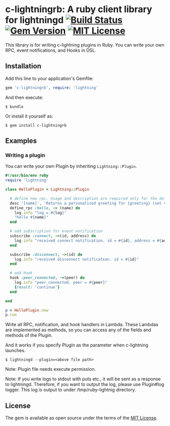 # c-lightningrb: A ruby client library for lightningd [![Build Status](https://travis-ci.org/chaintope/c-lightningrb.svg?branch=master)](https://travis-ci.org/chaintope/c-lightningrb) [![Gem Version](https://badge.fury.io/rb/c-lightningrb.svg)](https://badge.fury.io/rb/c-lightningrb) [![MIT License](http://img.shields.io/badge/license-MIT-blue.svg?style=flat)](LICENSE)

This library is for writing c-lightning plugins in Ruby.
You can write your own RPC, event notifications, and Hooks in DSL.

## Installation

Add this line to your application's Gemfile:

```ruby
gem 'c-lightningrb', require: 'lightning'
```

And then execute:

    $ bundle

Or install it yourself as:

    $ gem install c-lightningrb

## Examples

### Writing a plugin

You can write your own Plugin by inheriting `Lightning::Plugin`.

```ruby
#!/usr/bin/env ruby
require 'lightning'

class HelloPlugin < Lightning::Plugin

  # define new rpc. Usage and description are required only for the definition of RPC.
  desc '[name]', 'Returns a personalized greeting for {greeting} (set via options).'
  define_rpc :hello, -> (name) do
    log.info "log = #{log}"
    "hello #{name}"
  end

  # add subscription for event notification
  subscribe :connect, ->(id, address) do
    log.info "received connect notification. id = #{id}, address = #{address}"
  end

  subscribe :disconnect, ->(id) do
    log.info "received disconnect notification. id = #{id}"
  end

  # add Hook
  hook :peer_connected, ->(peer) do
    log.info "peer_connected. peer = #{peer}"
    {result: 'continue'}
  end

end

p = HelloPlugin.new
p.run
```

Write all RPC, notification, and hook handlers in Lambda. 
These Lambdas are implemented as methods, so you can access any of the fields and methods of the Plugin.

And it works if you specify Plugin as the parameter when c-lightning launches.

```
$ lightningd --plugin=<above file path>
```

Note: Plugin file needs execute permission.

Note: If you write logs to stdout with puts etc., it will be sent as a response to lightningd. 
Therefore, if you want to output the log, please use Plugin#log logger. 
This log is output to under /tmp/ruby-lightnig directory.

## License

The gem is available as open source under the terms of the [MIT License](https://opensource.org/licenses/MIT).

